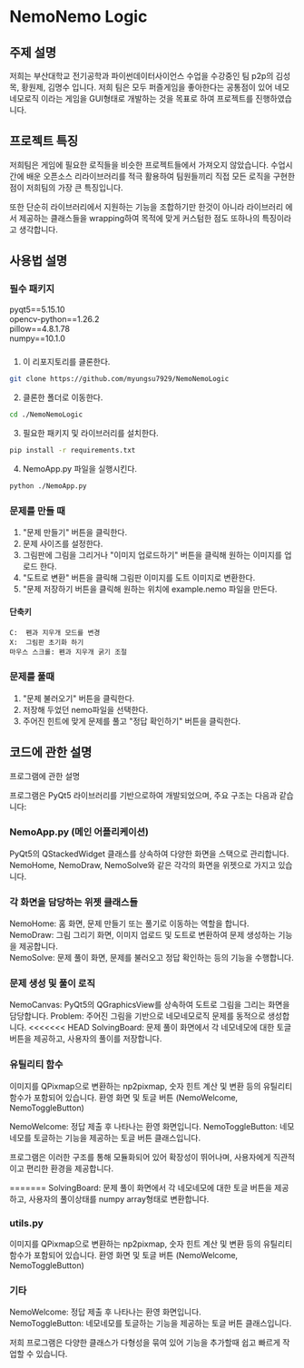 <h1> NemoNemo Logic

## 주제 설명

저희는 부산대학교 전기공학과 파이썬데이터사이언스 수업을 수강중인 팀 p2p의 김성목, 황원제, 김명수 입니다. 저희 팀은 모두 퍼즐게임을 좋아한다는 공통점이 있어 네모네모로직 이라는 게임을 GUI형태로 개발하는 것을 목표로 하여 프로젝트를 진행하였습니다. 

## 프로젝트 특징
저희팀은 게임에 필요한 로직들을 비슷한 프로젝트들에서 가져오지 않았습니다. 수업시간에 배운 오픈소스 리라이브러리를 적극 활용하여 팀원들끼리 직접 모든 로직을 구현한 점이 저희팀의 가장 큰 특징입니다.

또한 단순히 라이브러리에서 지원하는 기능을 조합하기만 한것이 아니라 라이브러리 에서 제공하는 클래스들을 wrapping하여 목적에 맞게 커스텀한 점도 또하나의 특징이라고 생각합니다.


## 사용법 설명
### 필수 패키지
pyqt5==5.15.10  
opencv-python==1.26.2    
pillow==4.8.1.78  
numpy==10.1.0    
###


1.  이 리포지토리를 클론한다. 
~~~ bash 
git clone https://github.com/myungsu7929/NemoNemoLogic
~~~

2. 클론한 폴더로 이동한다.
~~~ bash
cd ./NemoNemoLogic
~~~

3. 필요한 패키지 및 라이브러리를 설치한다.
~~~ bash
pip install -r requirements.txt
~~~

4. NemoApp.py 파일을 실행시킨다.
~~~ bash
python ./NemoApp.py
~~~

### 문제를 만들 때
1. "문제 만들기" 버튼을 클릭한다.
2. 문제 사이즈를 설정한다.
3. 그림판에 그림을 그리거나 "이미지 업로드하기" 버튼을 클릭해 원하는 이미지를 업로드 한다.  
4. "도트로 변환" 버튼을 클릭해 그림판 이미지를 도트 이미지로 변환한다.
5. "문제 저장하기 버튼을 클릭해 원하는 위치에 example.nemo 파일을 만든다.  

#### 단축키  
    C:  펜과 지우개 모드를 변경
    X:  그림판 초기화 하기
    마우스 스크롤: 펜과 지우개 굵기 조절 

### 문제를 풀때
1. "문제 불러오기" 버튼을 클릭한다. 
2. 저장해 두었던 nemo파일을 선택한다.
3. 주어진 힌트에 맞게 문제를 풀고 "정답 확인하기" 버튼을 클릭한다.

## 코드에 관한 설명
프로그램에 관한 설명

프로그램은 PyQt5 라이브러리를 기반으로하여 개발되었으며, 주요 구조는 다음과 같습니다:
### NemoApp.py (메인 어플리케이션)
PyQt5의 QStackedWidget 클래스를 상속하여 다양한 화면을 스택으로 관리합니다.
NemoHome, NemoDraw, NemoSolve와 같은 각각의 화면을 위젯으로 가지고 있습니다.

### 각 화면을 담당하는 위젯 클래스들
NemoHome: 홈 화면, 문제 만들기 또는 풀기로 이동하는 역할을 합니다.  
NemoDraw: 그림 그리기 화면, 이미지 업로드 및 도트로 변환하여 문제 생성하는 기능을 제공합니다.  
NemoSolve: 문제 풀이 화면, 문제를 불러오고 정답 확인하는 등의 기능을 수행합니다.

### 문제 생성 및 풀이 로직
NemoCanvas: PyQt5의 QGraphicsView를 상속하여 도트로 그림을 그리는 화면을 담당합니다.
Problem: 주어진 그림을 기반으로 네모네모로직 문제를 동적으로 생성합니다.
<<<<<<< HEAD
SolvingBoard: 문제 풀이 화면에서 각 네모네모에 대한 토글 버튼을 제공하고, 사용자의 풀이를 저장합니다.

### 유틸리티 함수
이미지를 QPixmap으로 변환하는 np2pixmap, 숫자 힌트 계산 및 변환 등의 유틸리티 함수가 포함되어 있습니다.
환영 화면 및 토글 버튼 (NemoWelcome, NemoToggleButton)

NemoWelcome: 정답 제출 후 나타나는 환영 화면입니다.
NemoToggleButton: 네모네모를 토글하는 기능을 제공하는 토글 버튼 클래스입니다.


프로그램은 이러한 구조를 통해 모듈화되어 있어 확장성이 뛰어나며, 사용자에게 직관적이고 편리한 환경을 제공합니다.



=======
SolvingBoard: 문제 풀이 화면에서 각 네모네모에 대한 토글 버튼을 제공하고, 사용자의 풀이상태를 numpy array형태로 변환합니다.

### utils.py
이미지를 QPixmap으로 변환하는 np2pixmap, 숫자 힌트 계산 및 변환 등의 유틸리티 함수가 포함되어 있습니다.
환영 화면 및 토글 버튼 (NemoWelcome, NemoToggleButton)

### 기타
NemoWelcome: 정답 제출 후 나타나는 환영 화면입니다.  
NemoToggleButton: 네모네모를 토글하는 기능을 제공하는 토글 버튼 클래스입니다.


저희 프로그램은 다양한 클래스가 다형성을 묶여 있어 기능을 추가할때 쉽고 빠르게 작업할 수 있습니다.


